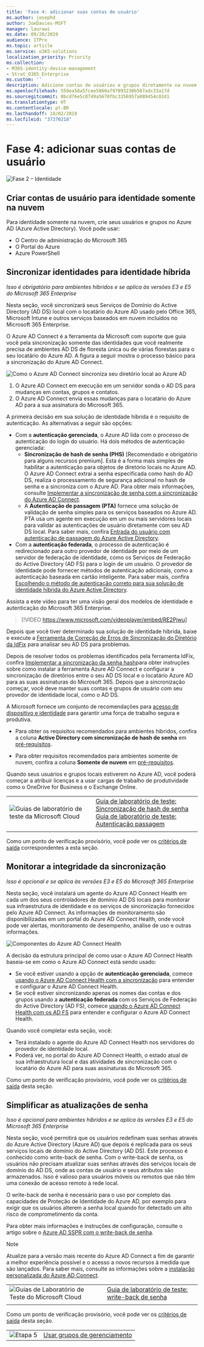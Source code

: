 ```yaml
---
title: 'Fase 4: adicionar suas contas de usuário'
ms.author: josephd
author: JoeDavies-MSFT
manager: laurawi
ms.date: 09/20/2019
audience: ITPro
ms.topic: article
ms.service: o365-solutions
localization_priority: Priority
ms.collection:
- M365-identity-device-management
- Strat_O365_Enterprise
ms.custom: ''
description: Adicione contas de usuários e grupos diretamente na nuvem ou sincronizando-as com o diretório local.
ms.openlocfilehash: 559ea58a5fcee5860a797893230b587adc33a17d
ms.sourcegitcommit: 8bcd76e5c8749a5670fbc3356957a089454c03d1
ms.translationtype: HT
ms.contentlocale: pt-BR
ms.lasthandoff: 10/02/2019
ms.locfileid: "37370218"
---
```

# <a name="step-4-add-your-user-accounts"></a>Fase 4: adicionar suas contas de usuário

![Fase 2 – Identidade](./media/deploy-foundation-infrastructure/identity_icon-small.png)

<a name="identity-cloud-only"></a>
## <a name="create-your-user-accounts-for-cloud-only-identity"></a>Criar contas de usuário para identidade somente na nuvem

Para identidade somente na nuvem, crie seus usuários e grupos no Azure AD (Azure Active Directory). Você pode usar:

- O Centro de administração do Microsoft 365
- O Portal do Azure
- Azure PowerShell

<a name="identity-sync"></a>
## <a name="synchronize-identities-for-hybrid-identity"></a>Sincronizar identidades para identidade híbrida

*Isso é obrigatório para ambientes híbridos e se aplica às versões E3 e E5 do Microsoft 365 Enterprise*

Nesta seção, você sincronizará seus Serviços de Domínio do Active Directory (AD DS) local com o locatário do Azure AD usado pelo Office 365, Microsoft Intune e outros serviços baseados em nuvem incluídos no Microsoft 365 Enterprise.

O Azure AD Connect é a ferramenta da Microsoft com suporte que guia você pela sincronização somente das identidades que você realmente precisa de ambientes AD DS de floresta única ou de várias florestas para o seu locatário do Azure AD. A figura a seguir mostra o processo básico para a sincronização do Azure AD Connect.

![Como o Azure AD Connect sincroniza seu diretório local ao Azure AD](./media/identity-add-user-accounts/azure-ad-connect.png)

1. O Azure AD Connect em execução em um servidor sonda o AD DS para mudanças em contas, grupos e contatos.
2. O Azure AD Connect envia essas mudanças para o locatário do Azure AD para a sua assinatura do Microsoft 365.

A primeira decisão em sua solução de identidade híbrida é o requisito de autenticação. As alternativas a seguir são opções:

- Com a **autenticação gerenciada**, o Azure AD lida com o processo de autenticação do login do usuário. Há dois métodos de autenticação gerenciada: 
    - **Sincronização de hash de senha (PHS)** [Recomendado e obrigatório para alguns recursos premium]. Esta é a forma mais simples de habilitar a autenticação para objetos de diretório locais no Azure AD. O Azure AD Connect extrai a senha especificada como hash do AD DS, realiza o processamento de segurança adicional no hash de senha e a sincroniza com o Azure AD. Para obter mais informações, consulte [Implementar a sincronização de senha com a sincronização do Azure AD Connect](https://docs.microsoft.com/azure/active-directory/hybrid/how-to-connect-password-hash-synchronization).
    - A **Autenticação de passagem (PTA)** fornece uma solução de validação de senha simples para os serviços baseados no Azure AD. PTA usa um agente em execução em um ou mais servidores locais para validar as autenticações de usuário diretamente com seu AD DS local. Para saber mais, confira [Entrada do usuário com autenticação de passagem do Azure Active Directory](https://docs.microsoft.com/azure/active-directory/connect/active-directory-aadconnect-pass-through-authentication).
- Com a **autenticação federada**, o processo de autenticação é redirecionado para outro provedor de identidade por meio de um servidor de federação de identidade, como os Serviços de Federação do Active Directory (AD FS) para o login de um usuário. O provedor de identidade pode fornecer métodos de autenticação adicionais, como a autenticação baseada em cartão inteligente. Para saber mais, confira [Escolhendo o método de autenticação correto para sua solução de identidade híbrida do Azure Active Directory](https://docs.microsoft.com/azure/security/azure-ad-choose-authn).

Assista a este vídeo para ter uma visão geral dos modelos de identidade e autenticação do Microsoft 365 Enterprise.

<p> </p>

> [!VIDEO https://www.microsoft.com/videoplayer/embed/RE2Pjwu]

Depois que você tiver determinado sua solução de identidade híbrida, baixe e execute a [Ferramenta de Correção de Erros de Sincronização do Diretório da IdFix](https://www.microsoft.com/download/details.aspx?id=36832) para analisar seu AD DS para problemas.

Depois de resolver todos os problemas identificados pela ferramenta IdFix, confira [Implementar a sincronização da senha hash](https://docs.microsoft.com/azure/active-directory/connect/active-directory-aadconnectsync-implement-password-hash-synchronization)para obter instruções sobre como instalar a ferramenta Azure AD Connect e configurar a sincronização de diretórios entre o seu AD DS local e o locatário Azure AD para as suas assinaturas do Microsoft 365. Depois que a sincronização começar, você deve manter suas contas e grupos de usuário com seu provedor de identidade local, como o AD DS.

A Microsoft fornece um conjunto de recomendações para [acesso de dispositivo e identidade](microsoft-365-policies-configurations.md) para garantir uma força de trabalho segura e produtiva. 

- Para obter os requisitos recomendados para ambientes híbridos, confira a coluna **Active Directory com sincronização de hash de senha** em [pré-requisitos](identity-access-prerequisites.md#prerequisites). 

- Para obter requisitos recomendados para ambientes somente de nuvem, confira a coluna **Somente de nuvem** em [pré-requisitos](identity-access-prerequisites.md#prerequisites).

Quando seus usuários e grupos locais estiverem no Azure AD, você poderá começar a atribuir licenças e a usar cargas de trabalho de produtividade como o OneDrive for Business e o Exchange Online.

|||
|:-------|:-----|
|![Guias de laboratório de teste da Microsoft Cloud](media/m365-enterprise-test-lab-guides/cloud-tlg-icon-small.png)| [Guia de laboratório de teste: Sincronização de hash de senha](password-hash-sync-m365-ent-test-environment.md)<br> [Guia de laboratório de teste: Autenticação passagem](pass-through-auth-m365-ent-test-environment.md) |
|||

Como um ponto de verificação provisório, você pode ver os [critérios de saída](identity-exit-criteria.md#crit-identity-sync) correspondentes a esta seção.

<a name="identity-sync-health"></a>
## <a name="monitor-synchronization-health"></a>Monitorar a integridade da sincronização

*Isso é opcional e se aplica às versões E3 e E5 do Microsoft 365 Enterprise*

Nesta seção, você instalará um agente do Azure AD Connect Health em cada um dos seus controladores de domínio AD DS locais para monitorar sua infraestrutura de identidade e os serviços de sincronização fornecidos pelo Azure AD Connect. As informações de monitoramento são disponibilizadas em um portal do Azure AD Connect Health, onde você pode ver alertas, monitoramento de desempenho, análise de uso e outras informações.

![Componentes do Azure AD Connect Health](./media/identity-add-user-accounts/identity-azure-ad-connect-health.png)

A decisão da estrutura principal de como usar o Azure AD Connect Health baseia-se em como o Azure AD Connect está sendo usado:

- Se você estiver usando a opção de **autenticação gerenciada**, comece [usando o Azure AD Connect Health com a sincronização](https://docs.microsoft.com/azure/active-directory/connect-health/active-directory-aadconnect-health-sync) para entender e configurar o Azure AD Connect Health.
- Se você estiver sincronizando apenas os nomes das contas e dos grupos usando a **autenticação federada** com os Serviços de Federação do Active Directory (AD FS), comece [usando o Azure AD Connect Health com os AD FS](https://docs.microsoft.com/azure/active-directory/connect-health/active-directory-aadconnect-health-adfs) para entender e configurar o Azure AD Connect Health.

Quando você completar esta seção, você:

- Terá instalado o agente do Azure AD Connect Health nos servidores do provedor de identidade local.
- Poderá ver, no portal do Azure AD Connect Health, o estado atual de sua infraestrutura local e das atividades de sincronização com o locatário do Azure AD para suas assinaturas do Microsoft 365.

Como um ponto de verificação provisório, você pode ver os [critérios de saída](identity-exit-criteria.md#crit-identity-sync-health) desta seção.



<a name="identity-pw-writeback"></a>
## <a name="simplify-password-updates"></a>Simplificar as atualizações de senha

*Isso é opcional para ambientes híbridos e se aplica às versões E3 e E5 do Microsoft 365 Enterprise*

Nesta seção, você permitirá que os usuários redefinam suas senhas através do Azure Active Directory (Azure AD) que depois é replicada para os seus serviços locais de domínio do Active Directory (AD DS). Este processo é conhecido como write-back de senha. Com o write-back de senha, os usuários não precisam atualizar suas senhas através dos serviços locais de domínio do AD DS, onde as contas de usuário e seus atributos são armazenados. Isso é valioso para usuários móveis ou remotos que não têm uma conexão de acesso remoto à rede local.

O write-back de senha é necessário para o uso por completo das capacidades de Proteção de Identidade do Azure AD, por exemplo para exigir que os usuários alterem a senha local quando for detectado um alto risco de comprometimento da conta.

Para obter mais informações e instruções de configuração, consulte o artigo sobre o [Azure AD SSPR com o write-back de senha](https://docs.microsoft.com/azure/active-directory/active-directory-passwords-writeback).

>[!Note]
>Atualize para a versão mais recente do Azure AD Connect a fim de garantir a melhor experiência possível e o acesso a novos recursos à medida que são lançados. Para saber mais, consulte as informações sobre a [instalação personalizada do Azure AD Connect](https://docs.microsoft.com/azure/active-directory/connect/active-directory-aadconnect-get-started-custom).
>

|||
|:-------|:-----|
|![Guias de Laboratório de Teste do Microsoft Cloud](media/m365-enterprise-test-lab-guides/cloud-tlg-icon-small.png)| [Guia de laboratório de teste: write-back de senha](password-writeback-m365-ent-test-environment.md) |
|||

Como um ponto de verificação provisório, você pode ver os [critérios de saída](identity-exit-criteria.md#crit-identity-pw-writeback) desta seção.

|||
|:-------|:-----|
|![Etapa 5](./media/stepnumbers/Step5.png)| [Usar grupos de gerenciamento](identity-use-group-management.md) |
